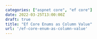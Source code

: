 ```yaml
---
categories: ["aspnet core", "ef core"]
date: 2022-03-25T13:00:00Z
draft: true
title: "Ef Core Enums as Column Value"
url: '/ef-core-enum-as-column-value'
---
```


<!--more-->

